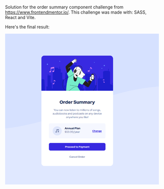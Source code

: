 Solution for the order summary component challenge from https://www.frontendmentor.io/.
This challenge was made with: SASS, React and Vite.

Here's the final result:

![](public/result.png)
